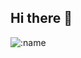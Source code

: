 ## Hi there 👋

![:name](https://count.getloli.com/@teeenoob?name=teeenoob&theme=booru-helltaker&padding=7&offset=0&align=bottom&scale=1&pixelated=1&darkmode=auto)
